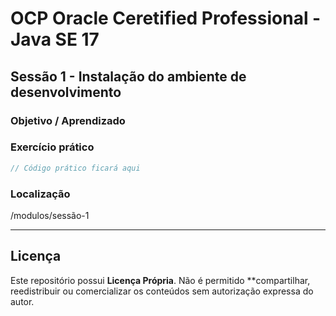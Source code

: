 # OCP Oracle Ceretified Professional - Java SE 17

## Sessão 1 - Instalação do ambiente de desenvolvimento

### Objetivo / Aprendizado
<!-- Explicação detalhada ficará aqui -->

### Exercício prático
```java
// Código prático ficará aqui
```

### Localização

/modulos/sessão-1  

---

## Licença
Este repositório possui **Licença Própria**.
Não é permitido **compartilhar, reedistribuir ou comercializar os conteúdos sem autorização expressa do autor.